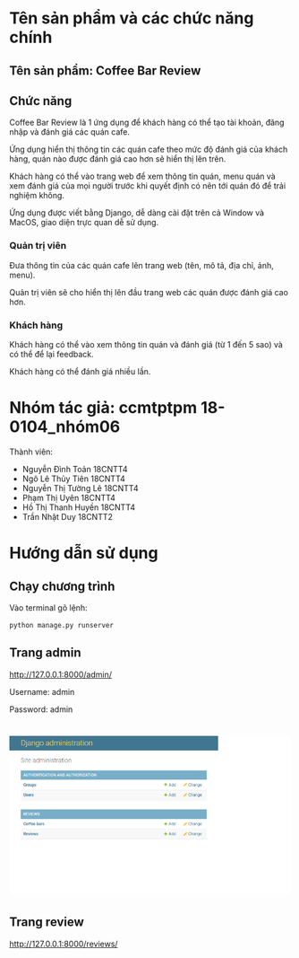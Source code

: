 ﻿# Tên sản phẩm và các chức năng chính

## Tên sản phẩm: Coffee Bar Review

## Chức năng

Coffee Bar Review là 1 ứng dụng để khách hàng có thể tạo tài khoản, đăng nhập và đánh giá các quán cafe. 

Ứng dụng hiển thị thông tin các quán cafe theo mức độ đánh giá của khách hàng, quán nào được đánh giá cao hơn sẽ hiển thị lên trên.

Khách hàng có thể vào trang web để xem thông tin quán, menu quán và xem đánh giá của mọi người trước khi quyết định có nên tới quán đó để trải nghiệm không.

Ứng dụng được viết bằng Django, dễ dàng cài đặt trên cả Window và MacOS, giao diện trực quan dễ sử dụng.

### Quản trị viên

Đưa thông tin của các quán cafe lên trang web (tên, mô tả, địa chỉ, ảnh, menu).

Quản trị viên sẽ cho hiển thị lên đầu trang web các quán được đánh giá cao hơn. 

### Khách hàng

Khách hàng có thể vào xem thông tin quán và đánh giá (từ 1 đến 5 sao) và có thể để lại feedback. 

Khách hàng có thể đánh giá nhiều lần.

# Nhóm tác giả: ccmtptpm 18-0104_nhóm06

Thành viên: 

* Nguyễn Đình Toản 18CNTT4
* Ngô Lê Thủy Tiên 18CNTT4
* Nguyễn Thị Tường Lê 18CNTT4
* Phạm Thị Uyên 18CNTT4
* Hồ Thị Thanh Huyền 18CNTT4
* Trần Nhật Duy 18CNTT2

# Hướng dẫn sử dụng

## Chạy chương trình

Vào terminal gõ lệnh:

```
python manage.py runserver 
```

## Trang admin

http://127.0.0.1:8000/admin/

Username: admin

Password: admin

<h1 align="center"><img src="./image/admin.png" alt="admin" width="600px">
</h1>

## Trang review

http://127.0.0.1:8000/reviews/










